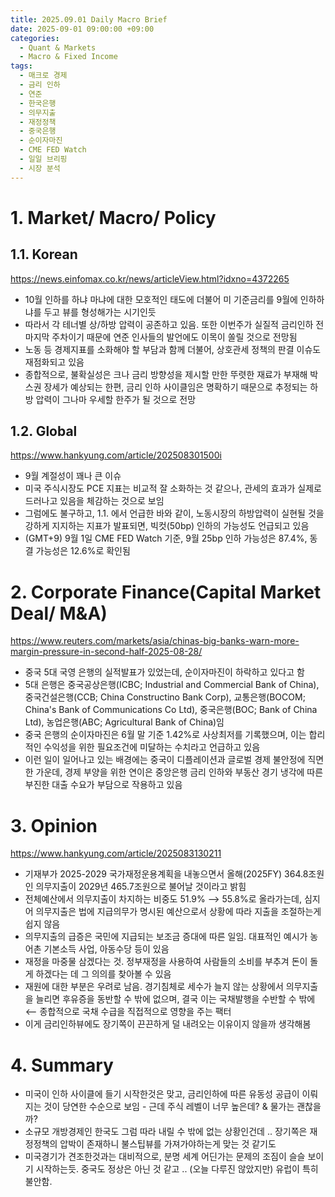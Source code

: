 ```yaml
---
title: 2025.09.01 Daily Macro Brief
date: 2025-09-01 09:00:00 +09:00
categories:
  - Quant & Markets
  - Macro & Fixed Income
tags:
  - 매크로 경제
  - 금리 인하
  - 연준
  - 한국은행
  - 의무지출
  - 재정정책
  - 중국은행
  - 순이자마진
  - CME FED Watch
  - 일일 브리핑
  - 시장 분석
---
```


# 1. Market/ Macro/ Policy

## 1.1. Korean

https://news.einfomax.co.kr/news/articleView.html?idxno=4372265
- 10월 인하를 하냐 마냐에 대한 모호적인 태도에 더불어 미 기준금리를 9월에 인하하냐를 두고 뷰를 형성해가는 시기인듯
- 따라서 각 테너별 상/하방 압력이 공존하고 있음. 또한 이번주가 실질적 금리인하 전 마지막 주차이기 때문에 연준 인사들의 발언에도 이목이 쏠릴 것으로 전망됨
- 노동 등 경제지표를 소화해야 할 부담과 함께 더불어, 상호관세 정책의 판결 이슈도 재점화되고 있음
- 종합적으로, 불확실성은 크나 금리 방향성을 제시할 만한 뚜렷한 재료가 부재해 박스권 장세가 예상되는 한편, 금리 인하 사이클임은 명확하기 때문으로 추정되는 하방 압력이 그나마 우세할 한주가 될 것으로 전망

## 1.2. Global

https://www.hankyung.com/article/202508301500i
- 9월 계절성이 꽤나 큰 이슈
- 미국 주식시장도 PCE 지표는 비교적 잘 소화하는 것 같으나, 관세의 효과가 실제로 드러나고 있음을 체감하는 것으로 보임
- 그럼에도 불구하고, 1.1. 에서 언급한 바와 같이, 노동시장의 하방압력이 실현될 것을 강하게 지지하는 지표가 발표되면, 빅컷(50bp) 인하의 가능성도 언급되고 있음
- (GMT+9) 9월 1일 CME FED Watch 기준, 9월 25bp 인하 가능성은 87.4%, 동결 가능성은 12.6%로 확인됨

# 2. Corporate Finance(Capital Market Deal/ M&A)

https://www.reuters.com/markets/asia/chinas-big-banks-warn-more-margin-pressure-in-second-half-2025-08-28/
- 중국 5대 국영 은행의 실적발표가 있었는데, 순이자마진이 하락하고 있다고 함
- 5대 은행은 중국공상은행(ICBC; Industrial and Commercial Bank of China), 중국건설은행(CCB; China Constructino Bank Corp), 교통은행(BOCOM; China's Bank of Communications Co Ltd), 중국은행(BOC; Bank of China Ltd), 농업은행(ABC; Agricultural Bank of China)임
- 중국 은행의 순이자마진은 6월 말 기준 1.42%로 사상최저를 기록했으며, 이는 합리적인 수익성을 위한 필요조건에 미달하는 수치라고 언급하고 있음
- 이런 일이 일어나고 있는 배경에는 중국이 디플레이션과 글로벌 경제 불안정에 직면한 가운데, 경제 부양을 위한 연이은 중앙은행 금리 인하와 부동산 경기 냉각에 따른 부진한 대출 수요가 부담으로 작용하고 있음

# 3. Opinion

https://www.hankyung.com/article/2025083130211
- 기재부가 2025-2029 국가재정운용계획을 내놓으면서 올해(2025FY) 364.8조원인 의무지출이 2029년 465.7조원으로 불어날 것이라고 밝힘
- 전체예산에서 의무지출이 차지하는 비중도 51.9% ⟶ 55.8%로 올라가는데, 심지어 의무지출은 법에 지급의무가 명시된 예산으로서 상황에 따라 지출을 조절하는게 쉽지 않음
- 의무지출의 급증은 국민에 지급되는 보조금 증대에 따른 일임. 대표적인 예시가 농어촌 기본소득 사업, 아동수당 등이 있음
- 재정을 마중물 삼겠다는 것. 정부재정을 사용하여 사람들의 소비를 부추겨 돈이 돌게 하겠다는 데 그 의의를 찾아볼 수 있음
- 재원에 대한 부분은 우려로 남음. 경기침체로 세수가 늘지 않는 상황에서 의무지출을 늘리면 후유증을 동반할 수 밖에 없으며, 결국 이는 국채발행을 수반할 수 밖에 ⟵ 종합적으로 국채 수급을 직접적으로 영향을 주는 팩터
- 이게 금리인하뷰에도 장기쪽이 끈끈하게 덜 내려오는 이유이지 않을까 생각해봄

# 4. Summary

- 미국이 인하 사이클에 들기 시작한것은 맞고, 금리인하에 따른 유동성 공급이 이뤄지는 것이 당연한 수순으로 보임 - 근데 주식 레벨이 너무 높은데? & 물가는 괜찮을까? 
- 소규모 개방경제인 한국도 그럼 따라 내릴 수 밖에 없는 상황인건데 .. 장기쪽은 재정정책의 압박이 존재하니 불스팁뷰를 가져가야하는게 맞는 것 같기도
- 미국경기가 견조한것과는 대비적으로, 분명 세계 어딘가는 문제의 조짐이 슬슬 보이기 시작하는듯. 중국도 정상은 아닌 것 같고 .. (오늘 다루진 않았지만) 유럽이 특히 불안함.